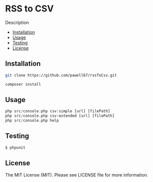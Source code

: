 RSS to CSV
================

Description

- [Installation](#installation)
- [Usage](#usage)
- [Testing](#testing)
- [License](#license)


Installation
------------

``` bash
git clone https://github.com/pawell67/rssToCsv.git

composer install
```

Usage
-----

``` php
php src/console.php csv:simple [url] [filePath]
php src/console.php csv:extended [url] [filePath]
php src/console.php help

```


Testing
-------

``` bash
$ phpunit
```

License
-------

The MIT License (MIT). Please see LICENSE file for more information.
